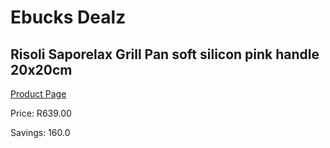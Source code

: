 
# Ebucks Dealz
## Risoli Saporelax Grill Pan soft silicon pink handle 20x20cm
[Product Page](https://www.ebucks.com/web/shop/productSelected.do?prodId=1162568649&catId=1157659933)

Price: R639.00

Savings: 160.0


	